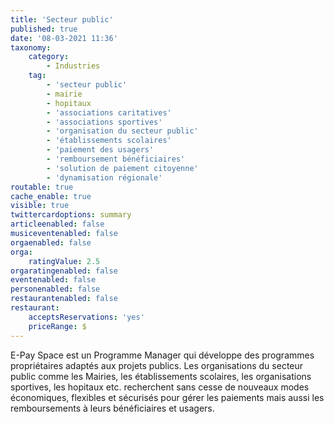 ```yaml
---
title: 'Secteur public'
published: true
date: '08-03-2021 11:36'
taxonomy:
    category:
        - Industries
    tag:
        - 'secteur public'
        - mairie
        - hopitaux
        - 'associations caritatives'
        - 'associations sportives'
        - 'organisation du secteur public'
        - 'établissements scolaires'
        - 'paiement des usagers'
        - 'remboursement bénéficiaires'
        - 'solution de paiement citoyenne'
        - 'dynamisation régionale'
routable: true
cache_enable: true
visible: true
twittercardoptions: summary
articleenabled: false
musiceventenabled: false
orgaenabled: false
orga:
    ratingValue: 2.5
orgaratingenabled: false
eventenabled: false
personenabled: false
restaurantenabled: false
restaurant:
    acceptsReservations: 'yes'
    priceRange: $
---
```


E-Pay Space est un Programme Manager qui développe des programmes propriétaires adaptés aux projets publics. Les organisations du secteur public comme les Mairies, les établissements scolaires, les organisations sportives, les hopitaux etc. recherchent sans cesse de nouveaux modes économiques, flexibles et sécurisés pour gérer les paiements mais aussi les remboursements à leurs bénéficiaires et usagers.